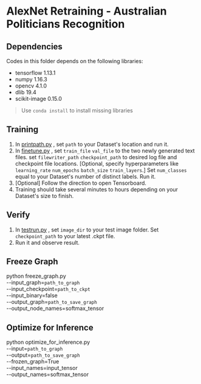 # AlexNet Retraining - Australian Politicians Recognition
## Dependencies
Codes in this folder depends on the following libraries:
- tensorflow 1.13.1
- numpy 1.16.3
- opencv  4.1.0
- dlib 19.4 
- scikit-image 0.15.0
> Use `conda install` to install missing libraries
## Training
1. In [printpath.py](https://github.com/HanwenZheng/PoliticiansAU_Recognition/blob/master/Alexnet/printpath.py "printpath.py") , set `path` to your Dataset's location and run it.
2. In [finetune.py](https://github.com/HanwenZheng/PoliticiansAU_Recognition/blob/master/Alexnet/finetune.py "finetune.py") ,  set `train_file` `val_file` to the two newly generated text files. set `filewriter_path` `checkpoint_path` to desired log file and checkpoint file locations. [Optional, specify hyperparameters like `learning_rate` `num_epochs` `batch_size` `train_layers`.] Set `num_classes` equal to your Dataset's number of distinct labels. Run it.
3. [Optional] Follow the direction to open Tensorboard.
4. Training should take several minutes to hours depending on your Dataset's size to finish.
## Verify
1. In [testrun.py](https://github.com/HanwenZheng/PoliticiansAU_Recognition/blob/master/Alexnet/testrun.py "testrun.py") , set `image_dir` to your test image folder. Set `checkpoint_path` to your latest .ckpt file.
2. Run it and observe result.
## Freeze Graph
python freeze_graph.py \
--input_graph=`path_to_graph` \
--input_checkpoint=`path_to_ckpt` \
--input_binary=false \
--output_graph=`path_to_save_graph` \
--output_node_names=softmax_tensor
## Optimize for Inference
python optimize_for_inference.py \
--input=`path_to_graph` \
--output=`path_to_save_graph` \
--frozen_graph=True \
--input_names=input_tensor \
--output_names=softmax_tensor
